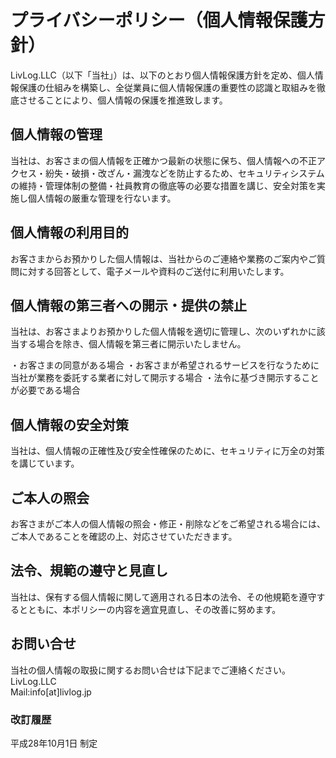 
# プライバシーポリシー（個人情報保護方針）

LivLog.LLC（以下「当社」）は、以下のとおり個人情報保護方針を定め、個人情報保護の仕組みを構築し、全従業員に個人情報保護の重要性の認識と取組みを徹底させることにより、個人情報の保護を推進致します。

## 個人情報の管理
当社は、お客さまの個人情報を正確かつ最新の状態に保ち、個人情報への不正アクセス・紛失・破損・改ざん・漏洩などを防止するため、セキュリティシステムの維持・管理体制の整備・社員教育の徹底等の必要な措置を講じ、安全対策を実施し個人情報の厳重な管理を行ないます。

## 個人情報の利用目的
お客さまからお預かりした個人情報は、当社からのご連絡や業務のご案内やご質問に対する回答として、電子メールや資料のご送付に利用いたします。

## 個人情報の第三者への開示・提供の禁止
当社は、お客さまよりお預かりした個人情報を適切に管理し、次のいずれかに該当する場合を除き、個人情報を第三者に開示いたしません。

・お客さまの同意がある場合
・お客さまが希望されるサービスを行なうために当社が業務を委託する業者に対して開示する場合
・法令に基づき開示することが必要である場合

## 個人情報の安全対策
当社は、個人情報の正確性及び安全性確保のために、セキュリティに万全の対策を講じています。

## ご本人の照会
お客さまがご本人の個人情報の照会・修正・削除などをご希望される場合には、ご本人であることを確認の上、対応させていただきます。

## 法令、規範の遵守と見直し
当社は、保有する個人情報に関して適用される日本の法令、その他規範を遵守するとともに、本ポリシーの内容を適宜見直し、その改善に努めます。

## お問い合せ
当社の個人情報の取扱に関するお問い合せは下記までご連絡ください。
LivLog.LLC<br>
Mail:info[at]livlog.jp

### 改訂履歴
平成28年10月1日 制定
